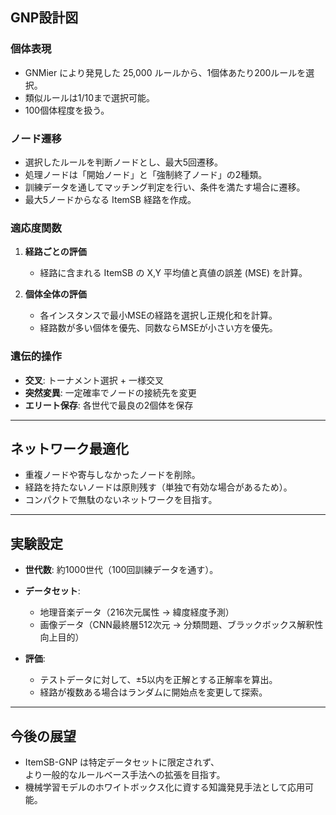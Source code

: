 ## GNP設計図

### 個体表現
- GNMier により発見した 25,000 ルールから、1個体あたり200ルールを選択。  
- 類似ルールは1/10まで選択可能。  
- 100個体程度を扱う。  

### ノード遷移
- 選択したルールを判断ノードとし、最大5回遷移。  
- 処理ノードは「開始ノード」と「強制終了ノード」の2種類。  
- 訓練データを通してマッチング判定を行い、条件を満たす場合に遷移。  
- 最大5ノードからなる ItemSB 経路を作成。  

### 適応度関数
1. **経路ごとの評価**  
   - 経路に含まれる ItemSB の X,Y 平均値と真値の誤差 (MSE) を計算。  

2. **個体全体の評価**  
   - 各インスタンスで最小MSEの経路を選択し正規化和を計算。  
   - 経路数が多い個体を優先、同数ならMSEが小さい方を優先。  

### 遺伝的操作
- **交叉**: トーナメント選択 + 一様交叉  
- **突然変異**: 一定確率でノードの接続先を変更  
- **エリート保存**: 各世代で最良の2個体を保存  

---

## ネットワーク最適化
- 重複ノードや寄与しなかったノードを削除。  
- 経路を持たないノードは原則残す（単独で有効な場合があるため）。  
- コンパクトで無駄のないネットワークを目指す。  

---

## 実験設定
- **世代数**: 約1000世代（100回訓練データを通す）。  
- **データセット**:
  - 地理音楽データ（216次元属性 → 緯度経度予測）  
  - 画像データ（CNN最終層512次元 → 分類問題、ブラックボックス解釈性向上目的）  

- **評価**:
  - テストデータに対して、±5以内を正解とする正解率を算出。  
  - 経路が複数ある場合はランダムに開始点を変更して探索。  

---

## 今後の展望
- ItemSB-GNP は特定データセットに限定されず、  
  より一般的なルールベース手法への拡張を目指す。  
- 機械学習モデルのホワイトボックス化に資する知識発見手法として応用可能。
